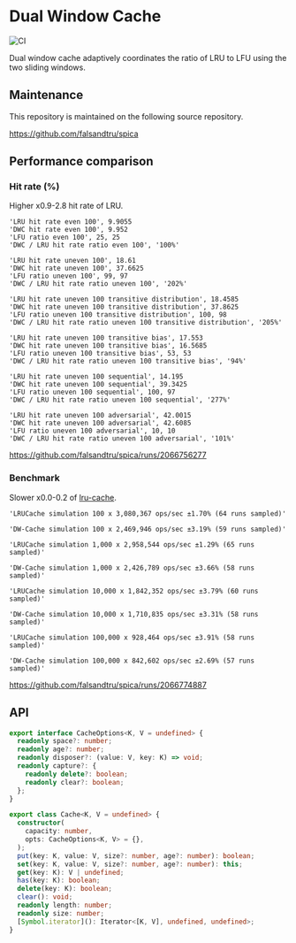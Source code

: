 # Dual Window Cache

![CI](https://github.com/falsandtru/dw-cache/workflows/CI/badge.svg)

Dual window cache adaptively coordinates the ratio of LRU to LFU using the two sliding windows.

## Maintenance

This repository is maintained on the following source repository.

https://github.com/falsandtru/spica

## Performance comparison

### Hit rate (%)

Higher x0.9-2.8 hit rate of LRU.

```
'LRU hit rate even 100', 9.9055
'DWC hit rate even 100', 9.952
'LFU ratio even 100', 25, 25
'DWC / LRU hit rate ratio even 100', '100%'

'LRU hit rate uneven 100', 18.61
'DWC hit rate uneven 100', 37.6625
'LFU ratio uneven 100', 99, 97
'DWC / LRU hit rate ratio uneven 100', '202%'

'LRU hit rate uneven 100 transitive distribution', 18.4585
'DWC hit rate uneven 100 transitive distribution', 37.8625
'LFU ratio uneven 100 transitive distribution', 100, 98
'DWC / LRU hit rate ratio uneven 100 transitive distribution', '205%'

'LRU hit rate uneven 100 transitive bias', 17.553
'DWC hit rate uneven 100 transitive bias', 16.5685
'LFU ratio uneven 100 transitive bias', 53, 53
'DWC / LRU hit rate ratio uneven 100 transitive bias', '94%'

'LRU hit rate uneven 100 sequential', 14.195
'DWC hit rate uneven 100 sequential', 39.3425
'LFU ratio uneven 100 sequential', 100, 97
'DWC / LRU hit rate ratio uneven 100 sequential', '277%'

'LRU hit rate uneven 100 adversarial', 42.0015
'DWC hit rate uneven 100 adversarial', 42.6085
'LFU ratio uneven 100 adversarial', 10, 10
'DWC / LRU hit rate ratio uneven 100 adversarial', '101%'
```

https://github.com/falsandtru/spica/runs/2066756277

### Benchmark

Slower x0.0-0.2 of [lru-cache](https://www.npmjs.com/package/lru-cache).

```
'LRUCache simulation 100 x 3,080,367 ops/sec ±1.70% (64 runs sampled)'

'DW-Cache simulation 100 x 2,469,946 ops/sec ±3.19% (59 runs sampled)'

'LRUCache simulation 1,000 x 2,958,544 ops/sec ±1.29% (65 runs sampled)'

'DW-Cache simulation 1,000 x 2,426,789 ops/sec ±3.66% (58 runs sampled)'

'LRUCache simulation 10,000 x 1,842,352 ops/sec ±3.79% (60 runs sampled)'

'DW-Cache simulation 10,000 x 1,710,835 ops/sec ±3.31% (58 runs sampled)'

'LRUCache simulation 100,000 x 928,464 ops/sec ±3.91% (58 runs sampled)'

'DW-Cache simulation 100,000 x 842,602 ops/sec ±2.69% (57 runs sampled)'
```

https://github.com/falsandtru/spica/runs/2066774887

## API

```ts
export interface CacheOptions<K, V = undefined> {
  readonly space?: number;
  readonly age?: number;
  readonly disposer?: (value: V, key: K) => void;
  readonly capture?: {
    readonly delete?: boolean;
    readonly clear?: boolean;
  };
}

export class Cache<K, V = undefined> {
  constructor(
    capacity: number,
    opts: CacheOptions<K, V> = {},
  );
  put(key: K, value: V, size?: number, age?: number): boolean;
  set(key: K, value: V, size?: number, age?: number): this;
  get(key: K): V | undefined;
  has(key: K): boolean;
  delete(key: K): boolean;
  clear(): void;
  readonly length: number;
  readonly size: number;
  [Symbol.iterator](): Iterator<[K, V], undefined, undefined>;
}
```
